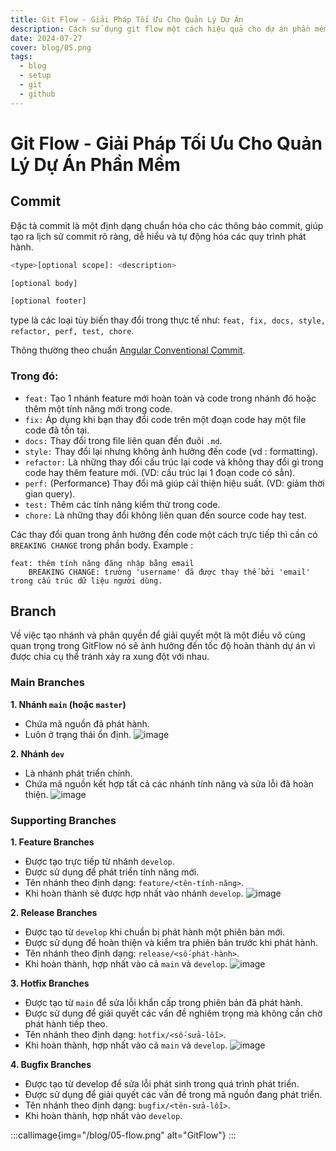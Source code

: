 ```yaml
---
title: Git Flow - Giải Pháp Tối Ưu Cho Quản Lý Dự Án
description: Cách sử dụng git flow một cách hiệu quả cho dự án phần mềm
date: 2024-07-27
cover: blog/05.png
tags:
  - blog
  - setup
  - git
  - github
---
```


# Git Flow - Giải Pháp Tối Ưu Cho Quản Lý Dự Án Phần Mềm
## Commit 

Đặc tả commit là một định dạng chuẩn hóa cho các thông báo commit, giúp tạo ra lịch sử commit rõ ràng, dễ hiểu và tự động hóa các quy trình phát hành.

```bash
<type>[optional scope]: <description>

[optional body]

[optional footer]
```

type là các loại tùy biến thay đổi trong thực tế như: `feat, fix, docs, style, refactor, perf, test, chore`.

Thông thường theo chuẩn [Angular Conventional Commit](https://www.conventionalcommits.org/en/v1.0.0-beta.4/#summary).
### Trong đó:
- `feat:` Tạo 1 nhánh feature mới hoàn toàn và code trong nhánh đó hoặc thêm một tính năng mới trong code.
- `fix:` Áp dụng khi bạn thay đổi code trên một đoạn code hay một file code đã tồn tại.
- `docs:` Thay đổi trong file liên quan đến đuôi `.md`.
- `style:` Thay đổi lại nhưng không ảnh hưởng đến code (vd : formatting).
- `refactor:` Là những thay đổi cấu trúc lại code và không thay đổi gì trong code hay thêm feature mới. (VD: cấu trúc lại 1 đoạn code có sẳn).
- `perf:` (Performance) Thay đổi mã giúp cải thiện hiệu suất. (VD: giảm thời gian query).
- `test:` Thêm các tính năng kiểm thử trong code.
- `chore:` Là những thay đổi không liên quan đến source code hay test.

Các thay đổi quan trong ảnh hưởng đến code một cách trực tiếp thì cần có `BREAKING CHANGE` trong phần body. Example :
```
feat: thêm tính năng đăng nhập bằng email
	BREAKING CHANGE: trường 'username' đã được thay thế bởi 'email' trong cấu trúc dữ liệu người dùng. 
```

## Branch
Về việc tạo nhánh và phân quyền để giải quyết một là một điều vô cùng quan trọng trong GitFlow nó sẽ ảnh hưởng đến tốc độ hoàn thành dự án vì được chia cụ thể tránh xảy ra xung đột với nhau.

### Main Branches
<b>1. Nhánh `main` (hoặc `master`)</b>
- Chứa mã nguồn đã phát hành.
- Luôn ở trạng thái ổn định.
![image](https://images.viblo.asia/f71e46bd-452f-48c1-b451-2f8a25fff458.png)

<b>2. Nhánh `dev`</b>
- Là nhánh phát triển chính.
- Chứa mã nguồn kết hợp tất cả các nhánh tính năng và sửa lỗi đã hoàn thiện.
![image](https://images.viblo.asia/6e91e85b-3152-4a04-a04d-160aa0bd5135.png)

### Supporting Branches
<b>1. Feature Branches</b>
- Được tạo trực tiếp từ nhánh `develop`.
- Được sử dụng để phát triển tính năng mới.
- Tên nhánh theo định dạng: `feature/<tên-tính-năng>`.
- Khi hoàn thành sẽ được hợp nhất vào nhánh `develop`.
![image](https://images.viblo.asia/e4f9e958-2d5e-4f9e-98bc-9c77453b5983.png)

<b>2. Release Branches</b>
- Được tạo từ `develop` khi chuẩn bị phát hành một phiên bản mới.
- Được sử dụng để hoàn thiện và kiểm tra phiên bản trước khi phát hành.
- Tên nhánh theo định dạng: `release/<số-phát-hành>`.
- Khi hoàn thành, hợp nhất vào cả `main` và `develop`.
![image](https://images.viblo.asia/7b05bf3e-e652-4ef5-817d-bef89314ef7c.png)

<b>3. Hotfix Branches</b>
- Được tạo từ `main` để sửa lỗi khẩn cấp trong phiên bản đã phát hành.
- Được sử dụng để giải quyết các vấn đề nghiêm trọng mà không cần chờ phát hành tiếp theo.
- Tên nhánh theo định dạng: `hotfix/<số-sửa-lỗi>`.
- Khi hoàn thành, hợp nhất vào cả `main` và `develop`.
![image](https://images.viblo.asia/9fab3a45-1282-4b45-9db9-f80dc7143ae5.png)

<b>4. Bugfix Branches</b>
- Được tạo từ develop để sửa lỗi phát sinh trong quá trình phát triển.
- Được sử dụng để giải quyết các vấn đề trong mã nguồn đang phát triển.
- Tên nhánh theo định dạng: `bugfix/<tên-sửa-lỗi>`.
- Khi hoàn thành, hợp nhất vào `develop`.

:::callimage{img="/blog/05-flow.png" alt="GitFlow"}
:::